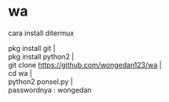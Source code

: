 # wa
cara install ditermux

pkg install git |</br>
pkg install python2 |</br>
git clone https://github.com/wongedan123/wa |</br>
cd wa |<br>
python2 ponsel.py |</br>
passwordnya : wongedan
